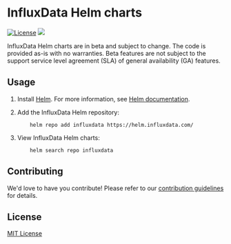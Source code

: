 # InfluxData Helm charts

[![License](https://img.shields.io/badge/license-MIT-green.svg)](./LICENSE)
[![](https://github.com/influxdata/helm-charts/workflows/helm-charts%2Frelease/badge.svg?branch=master)](https://github.com/influxdata/helm-charts/actions)

InfluxData Helm charts are in beta and subject to change. The code is provided as-is with no warranties. Beta features are not subject to the support service level agreement (SLA) of general availability (GA) features.

## Usage

1. Install [Helm](https://helm.sh). For more information, see [Helm documentation](https://helm.sh/docs/).

2. Add the InfluxData Helm repository:

    ```console
        helm repo add influxdata https://helm.influxdata.com/
    ```

3. View InfluxData Helm charts:

    ```console
        helm search repo influxdata
    ```

## Contributing

We'd love to have you contribute! Please refer to our [contribution guidelines](CONTRIBUTING.md) for details.

## License

[MIT License](./LICENSE)
